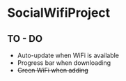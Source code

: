 SocialWifiProject
========
TO - DO
-------

- Auto-update when WiFi is available
- Progress bar when downloading
- ~~Green WiFi when adding~~
